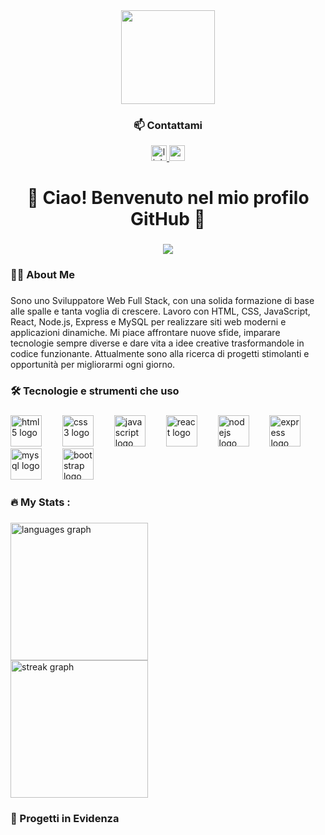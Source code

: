 <div align="center">
  <img height="150" src="https://media2.giphy.com/media/v1.Y2lkPTc5MGI3NjExa283aXY1cHhpc2JtZ2tlcHB5djNnYWpoaXI2b2N3YTluMHZmeHR0eSZlcD12MV9pbnRlcm5hbF9naWZfYnlfaWQmY3Q9Zw/ule4vhcY1xEKQ/giphy.gif"  />
</div>

###
<h3 align="center">📫 Contattami</h3>

<div align="center">
  <a href="www.linkedin.com/in/omar-esposito-1544a6270" target="_blank">
    <img src="https://img.shields.io/static/v1?message=LinkedIn&logo=linkedin&label=&color=0077B5&logoColor=white&labelColor=&style=for-the-badge" height="25" alt="linkedin logo"  />
  </a>
  <a href="omaresposito21@gmail.com" target="_blank">
    <img src="https://img.shields.io/static/v1?message=Gmail&logo=gmail&label=&color=D14836&logoColor=white&labelColor=&style=for-the-badge" height="25" alt="gmail logo"  />
  </a>
</div>

###

<h1 align="center">👋 Ciao! Benvenuto nel mio profilo GitHub 👋</h1>

###

<div align="center">
  <img src="https://visitor-badge.laobi.icu/badge?page_id=Omarespo-dev.Omarespo-dev&right_color=red"  />
</div>

###

<h3 align="left">👩‍💻 About Me</h3>

###

<p align="left">Sono uno Sviluppatore Web Full Stack, con una solida formazione di base alle spalle e tanta voglia di crescere. Lavoro con HTML, CSS, JavaScript, React, Node.js, Express e MySQL per realizzare siti web moderni e applicazioni dinamiche. Mi piace affrontare nuove sfide, imparare tecnologie sempre diverse e dare vita a idee creative trasformandole in codice funzionante. Attualmente sono alla ricerca di progetti stimolanti e opportunità per migliorarmi ogni giorno.</p>

###

<h3 align="left">🛠 Tecnologie e strumenti che uso</h3>

###

<div align="left">
  <img src="https://cdn.jsdelivr.net/gh/devicons/devicon/icons/html5/html5-original-wordmark.svg" height="50" alt="html5 logo"  />
  <img width="25" />
  <img src="https://cdn.jsdelivr.net/gh/devicons/devicon/icons/css3/css3-original-wordmark.svg" height="50" alt="css3 logo"  />
  <img width="25" />
  <img src="https://cdn.jsdelivr.net/gh/devicons/devicon/icons/javascript/javascript-plain.svg" height="50" alt="javascript logo"  />
  <img width="25" />
  <img src="https://cdn.jsdelivr.net/gh/devicons/devicon/icons/react/react-original-wordmark.svg" height="50" alt="react logo"  />
  <img width="25" />
  <img src="https://cdn.jsdelivr.net/gh/devicons/devicon/icons/nodejs/nodejs-original-wordmark.svg" height="50" alt="nodejs logo"  />
  <img width="25" />
  <img src="https://cdn.jsdelivr.net/gh/devicons/devicon/icons/express/express-original-wordmark.svg" height="50" alt="express logo"  />
  <img width="25" />
  <img src="https://cdn.jsdelivr.net/gh/devicons/devicon/icons/mysql/mysql-original.svg" height="50" alt="mysql logo"  />
  <img width="25" />
  <img src="https://cdn.jsdelivr.net/gh/devicons/devicon/icons/bootstrap/bootstrap-original.svg" height="50" alt="bootstrap logo"  />
</div>

###

<h3 align="left">🔥 My Stats :</h3>

###

<div align="left">
  <img src="https://github-readme-stats.vercel.app/api/top-langs?username=Omarespo-dev&locale=en&hide_title=false&layout=compact&card_width=320&langs_count=5&theme=dark&hide_border=true&order=2" height="220" alt="languages graph" /> <br>
  <img src="https://streak-stats.demolab.com?user=Omarespo-dev&locale=en&mode=daily&theme=dark&hide_border=true&border_radius=5&order=3" height="220" alt="streak graph"  />
</div>

###
<h3 align="left">🚀 Progetti in Evidenza</h3>

###


